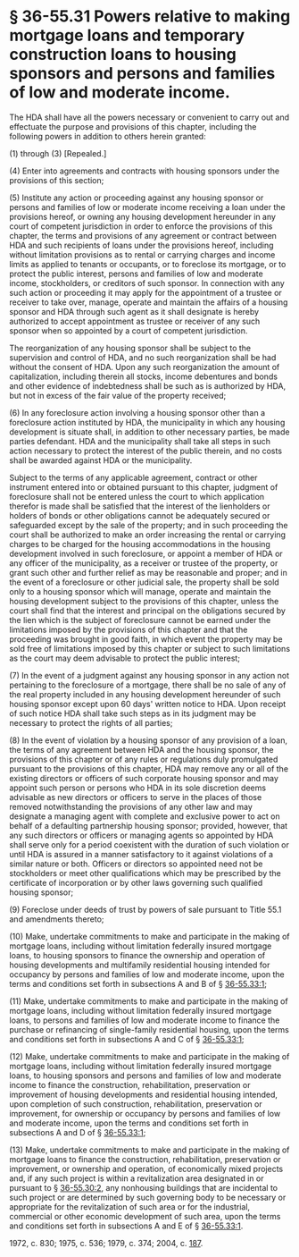 # § 36-55.31 Powers relative to making mortgage loans and temporary construction loans to housing sponsors and persons and families of low and moderate income.

<p>The HDA shall have all the powers necessary or convenient to carry out and effectuate the purpose and provisions of this chapter, including the following powers in addition to others herein granted:</p><p>(1) through (3) [Repealed.]</p><p>(4) Enter into agreements and contracts with housing sponsors under the provisions of this section;</p><p>(5) Institute any action or proceeding against any housing sponsor or persons and families of low or moderate income receiving a loan under the provisions hereof, or owning any housing development hereunder in any court of competent jurisdiction in order to enforce the provisions of this chapter, the terms and provisions of any agreement or contract between HDA and such recipients of loans under the provisions hereof, including without limitation provisions as to rental or carrying charges and income limits as applied to tenants or occupants, or to foreclose its mortgage, or to protect the public interest, persons and families of low and moderate income, stockholders, or creditors of such sponsor. In connection with any such action or proceeding it may apply for the appointment of a trustee or receiver to take over, manage, operate and maintain the affairs of a housing sponsor and HDA through such agent as it shall designate is hereby authorized to accept appointment as trustee or receiver of any such sponsor when so appointed by a court of competent jurisdiction.</p><p>The reorganization of any housing sponsor shall be subject to the supervision and control of HDA, and no such reorganization shall be had without the consent of HDA. Upon any such reorganization the amount of capitalization, including therein all stocks, income debentures and bonds and other evidence of indebtedness shall be such as is authorized by HDA, but not in excess of the fair value of the property received;</p><p>(6) In any foreclosure action involving a housing sponsor other than a foreclosure action instituted by HDA, the municipality in which any housing development is situate shall, in addition to other necessary parties, be made parties defendant. HDA and the municipality shall take all steps in such action necessary to protect the interest of the public therein, and no costs shall be awarded against HDA or the municipality.</p><p>Subject to the terms of any applicable agreement, contract or other instrument entered into or obtained pursuant to this chapter, judgment of foreclosure shall not be entered unless the court to which application therefor is made shall be satisfied that the interest of the lienholders or holders of bonds or other obligations cannot be adequately secured or safeguarded except by the sale of the property; and in such proceeding the court shall be authorized to make an order increasing the rental or carrying charges to be charged for the housing accommodations in the housing development involved in such foreclosure, or appoint a member of HDA or any officer of the municipality, as a receiver or trustee of the property, or grant such other and further relief as may be reasonable and proper; and in the event of a foreclosure or other judicial sale, the property shall be sold only to a housing sponsor which will manage, operate and maintain the housing development subject to the provisions of this chapter, unless the court shall find that the interest and principal on the obligations secured by the lien which is the subject of foreclosure cannot be earned under the limitations imposed by the provisions of this chapter and that the proceeding was brought in good faith, in which event the property may be sold free of limitations imposed by this chapter or subject to such limitations as the court may deem advisable to protect the public interest;</p><p>(7) In the event of a judgment against any housing sponsor in any action not pertaining to the foreclosure of a mortgage, there shall be no sale of any of the real property included in any housing development hereunder of such housing sponsor except upon 60 days' written notice to HDA. Upon receipt of such notice HDA shall take such steps as in its judgment may be necessary to protect the rights of all parties;</p><p>(8) In the event of violation by a housing sponsor of any provision of a loan, the terms of any agreement between HDA and the housing sponsor, the provisions of this chapter or of any rules or regulations duly promulgated pursuant to the provisions of this chapter, HDA may remove any or all of the existing directors or officers of such corporate housing sponsor and may appoint such person or persons who HDA in its sole discretion deems advisable as new directors or officers to serve in the places of those removed notwithstanding the provisions of any other law and may designate a managing agent with complete and exclusive power to act on behalf of a defaulting partnership housing sponsor; provided, however, that any such directors or officers or managing agents so appointed by HDA shall serve only for a period coexistent with the duration of such violation or until HDA is assured in a manner satisfactory to it against violations of a similar nature or both. Officers or directors so appointed need not be stockholders or meet other qualifications which may be prescribed by the certificate of incorporation or by other laws governing such qualified housing sponsor;</p><p>(9) Foreclose under deeds of trust by powers of sale pursuant to Title 55.1 and amendments thereto;</p><p>(10) Make, undertake commitments to make and participate in the making of mortgage loans, including without limitation federally insured mortgage loans, to housing sponsors to finance the ownership and operation of housing developments and multifamily residential housing intended for occupancy by persons and families of low and moderate income, upon the terms and conditions set forth in subsections A and B of § <a href='/vacode/36-55.33:1/'>36-55.33:1</a>;</p><p>(11) Make, undertake commitments to make and participate in the making of mortgage loans, including without limitation federally insured mortgage loans, to persons and families of low and moderate income to finance the purchase or refinancing of single-family residential housing, upon the terms and conditions set forth in subsections A and C of § <a href='/vacode/36-55.33:1/'>36-55.33:1</a>;</p><p>(12) Make, undertake commitments to make and participate in the making of mortgage loans, including without limitation federally insured mortgage loans, to housing sponsors and persons and families of low and moderate income to finance the construction, rehabilitation, preservation or improvement of housing developments and residential housing intended, upon completion of such construction, rehabilitation, preservation or improvement, for ownership or occupancy by persons and families of low and moderate income, upon the terms and conditions set forth in subsections A and D of § <a href='/vacode/36-55.33:1/'>36-55.33:1</a>;</p><p>(13) Make, undertake commitments to make and participate in the making of mortgage loans to finance the construction, rehabilitation, preservation or improvement, or ownership and operation, of economically mixed projects and, if any such project is within a revitalization area designated in or pursuant to § <a href='/vacode/36-55.30:2/'>36-55.30:2</a>, any nonhousing buildings that are incidental to such project or are determined by such governing body to be necessary or appropriate for the revitalization of such area or for the industrial, commercial or other economic development of such area, upon the terms and conditions set forth in subsections A and E of § <a href='/vacode/36-55.33:1/'>36-55.33:1</a>.</p><p>1972, c. 830; 1975, c. 536; 1979, c. 374; 2004, c. <a href='http://lis.virginia.gov/cgi-bin/legp604.exe?041+ful+CHAP0187'>187</a>.</p>